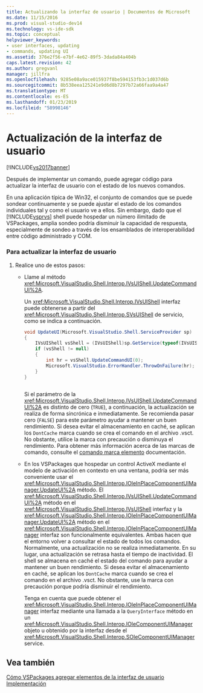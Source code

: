 ```yaml
---
title: Actualizando la interfaz de usuario | Documentos de Microsoft
ms.date: 11/15/2016
ms.prod: visual-studio-dev14
ms.technology: vs-ide-sdk
ms.topic: conceptual
helpviewer_keywords:
- user interfaces, updating
- commands, updating UI
ms.assetid: 376e2f56-e7bf-4e62-89f5-3dada84a404b
caps.latest.revision: 42
ms.author: gregvanl
manager: jillfra
ms.openlocfilehash: 9285e08a9ace015937f8be594153fb3c1d037d6b
ms.sourcegitcommit: 8b538eea125241e9d6d8b7297b72a66faa9a4a47
ms.translationtype: MT
ms.contentlocale: es-ES
ms.lasthandoff: 01/23/2019
ms.locfileid: "58998146"
---
```

# <a name="updating-the-user-interface"></a>Actualización de la interfaz de usuario
[!INCLUDE[vs2017banner](../includes/vs2017banner.md)]

Después de implementar un comando, puede agregar código para actualizar la interfaz de usuario con el estado de los nuevos comandos.  
  
 En una aplicación típica de Win32, el conjunto de comandos que se puede sondear continuamente y se puede ajustar el estado de los comandos individuales tal y como el usuario ve a ellos. Sin embargo, dado que el [!INCLUDE[vsprvs](../includes/vsprvs-md.md)] shell puede hospedar un número ilimitado de VSPackages, amplia sondeo podría disminuir la capacidad de respuesta, especialmente de sondeo a través de los ensamblados de interoperabilidad entre código administrado y COM.  
  
### <a name="to-update-the-ui"></a>Para actualizar la interfaz de usuario  
  
1.  Realice uno de estos pasos:  
  
    -   Llame al método <xref:Microsoft.VisualStudio.Shell.Interop.IVsUIShell.UpdateCommandUI%2A>.  
  
         Un <xref:Microsoft.VisualStudio.Shell.Interop.IVsUIShell> interfaz puede obtenerse a partir del <xref:Microsoft.VisualStudio.Shell.Interop.SVsUIShell> de servicio, como se indica a continuación.  
  
        ```csharp  
        void UpdateUI(Microsoft.VisualStudio.Shell.ServiceProvider sp)  
        {  
            IVsUIShell vsShell = (IVsUIShell)sp.GetService(typeof(IVsUIShell));  
            if (vsShell != null)  
            {  
                int hr = vsShell.UpdateCommandUI(0);  
                Microsoft.VisualStudio.ErrorHandler.ThrowOnFailure(hr);  
            }  
        }  
  
        ```  
  
         Si el parámetro de la <xref:Microsoft.VisualStudio.Shell.Interop.IVsUIShell.UpdateCommandUI%2A> es distinto de cero (`TRUE`), a continuación, la actualización se realiza de forma sincrónica e inmediatamente. Se recomienda pasar cero (`FALSE`) para este parámetro ayudar a mantener un buen rendimiento. Si desea evitar el almacenamiento en caché, se aplican los `DontCache` marca cuando se crea el comando en el archivo .vsct. No obstante, utilice la marca con precaución o disminuya el rendimiento. Para obtener más información acerca de las marcas de comando, consulte el [comando marca elemento](../extensibility/command-flag-element.md) documentación.  
  
    -   En los VSPackages que hospedar un control ActiveX mediante el modelo de activación en contexto en una ventana, podría ser más conveniente usar el <xref:Microsoft.VisualStudio.Shell.Interop.IOleInPlaceComponentUIManager.UpdateUI%2A> método. El <xref:Microsoft.VisualStudio.Shell.Interop.IVsUIShell.UpdateCommandUI%2A> método en el <xref:Microsoft.VisualStudio.Shell.Interop.IVsUIShell> interfaz y la <xref:Microsoft.VisualStudio.Shell.Interop.IOleInPlaceComponentUIManager.UpdateUI%2A> método en el <xref:Microsoft.VisualStudio.Shell.Interop.IOleInPlaceComponentUIManager> interfaz son funcionalmente equivalentes. Ambas hacen que el entorno volver a consultar el estado de todos los comandos. Normalmente, una actualización no se realiza inmediatamente. En su lugar, una actualización se retrasa hasta el tiempo de inactividad. El shell se almacena en caché el estado del comando para ayudar a mantener un buen rendimiento. Si desea evitar el almacenamiento en caché, se aplican los `DontCache` marca cuando se crea el comando en el archivo .vsct. No obstante, use la marca con precaución porque podría disminuir el rendimiento.  
  
         Tenga en cuenta que puede obtener el <xref:Microsoft.VisualStudio.Shell.Interop.IOleInPlaceComponentUIManager> interfaz mediante una llamada a la `QueryInterface` método en un <xref:Microsoft.VisualStudio.Shell.Interop.IOleComponentUIManager> objeto u obtenido por la interfaz desde el <xref:Microsoft.VisualStudio.Shell.Interop.SOleComponentUIManager> service.  
  
## <a name="see-also"></a>Vea también  
 [Cómo VSPackages agregar elementos de la interfaz de usuario](../extensibility/internals/how-vspackages-add-user-interface-elements.md)   
 [Implementación](../extensibility/internals/command-implementation.md)
